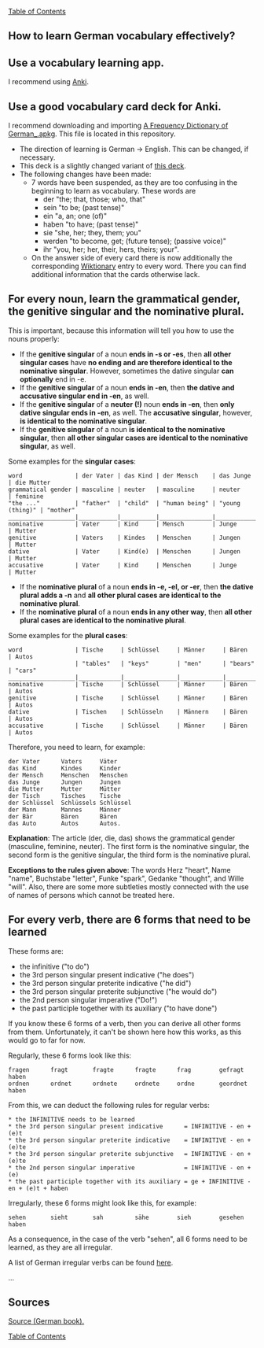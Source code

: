 [Table of Contents](Readme.md)

How to learn German vocabulary effectively?
-

Use a vocabulary learning app.
-

I recommend using [Anki](https://apps.ankiweb.net/).

Use a good vocabulary card deck for Anki.
-

I recommend downloading and importing [A Frequency Dictionary of German_.apkg](https://github.com/deduke-men-a-selanna/angel/raw/5629636d776de47d70176af865f462fc5a0685b1/A%20Frequency%20Dictionary%20of%20German_.apkg). This file is located in this repository.
* The direction of learning is German -> English. This can be changed, if necessary.
* This deck is a slightly changed variant of [this deck](https://ankiweb.net/shared/info/912352287).
* The following changes have been made:
    * 7 words have been suspended, as they are too confusing in the beginning to learn as vocabulary. These words are
        * der "the; that, those; who, that"
        * sein "to be; (past tense)"
        * ein "a, an; one (of)"
        * haben "to have; (past tense)"
        * sie "she, her; they, them; you"
        * werden "to become, get; (future tense); (passive voice)"
        * ihr "you, her; her, their, hers, theirs; your".
    * On the answer side of every card there is now additionally the corresponding [Wiktionary](https://en.wiktionary.org/wiki/Wiktionary:Main_Page) entry to every word. There you can find additional information that the cards otherwise lack.

For every noun, learn the grammatical gender, the genitive singular and the nominative plural.
-

This is important, because this information will tell you how to use the nouns properly:

* If the **genitive singular** of a noun **ends in -s or -es**, then **all other singular cases** have **no ending and are therefore identical to the nominative singular**. However, sometimes the dative singular **can optionally** end in -e.
* If the **genitive singular** of a noun **ends in -en**, then **the dative and accusative singular end in -en**, as well.
* If the **genitive singular** of a **neuter (!)** noun **ends in -en**, then **only dative singular ends in -en**, as well. The **accusative singular**, however, **is identical to the nominative singular**.
* If the **genitive singular** of a noun **is identical to the nominative singular**, then **all other singular cases are identical to the nominative singular**, as well.

Some examples for the **singular cases**:

    word               | der Vater | das Kind | der Mensch    | das Junge       | die Mutter
    grammatical gender | masculine | neuter   | masculine     | neuter          | feminine
    "the ..."          | "father"  | "child"  | "human being" | "young (thing)" | "mother"
    ___________________|___________|__________|_______________|_________________|_____________
    nominative         | Vater     | Kind     | Mensch        | Junge           | Mutter
    genitive           | Vaters    | Kindes   | Menschen      | Jungen          | Mutter
    dative             | Vater     | Kind(e)  | Menschen      | Jungen          | Mutter
    accusative         | Vater     | Kind     | Menschen      | Junge           | Mutter

* If the **nominative plural** of a noun **ends in -e, -el, or -er**, then **the dative plural adds a -n** and **all other plural cases are identical to the nominative plural**.
* If the **nominative plural** of a noun **ends in any other way**, then **all other plural cases are identical to the nominative plural**.

Some examples for the **plural cases**:

    word               | Tische     | Schlüssel     | Männer     | Bären     | Autos
                       | "tables"   | "keys"        | "men"      | "bears"   | "cars"
    ___________________|____________|_______________|____________|___________|____________
    nominative         | Tische     | Schlüssel     | Männer     | Bären     | Autos
    genitive           | Tische     | Schlüssel     | Männer     | Bären     | Autos
    dative             | Tischen    | Schlüsseln    | Männern    | Bären     | Autos
    accusative         | Tische     | Schlüssel     | Männer     | Bären     | Autos

Therefore, you need to learn, for example:

    der Vater      Vaters     Väter
    das Kind       Kindes     Kinder
    der Mensch     Menschen   Menschen
    das Junge      Jungen     Jungen
    die Mutter     Mutter     Mütter
    der Tisch      Tisches    Tische
    der Schlüssel  Schlüssels Schlüssel
    der Mann       Mannes     Männer
    der Bär        Bären      Bären
    das Auto       Autos      Autos.

**Explanation**: The article (der, die, das) shows the grammatical gender (masculine, feminine, neuter). The first form is the nominative singular, the second form is the genitive singular, the third form is the nominative plural.

**Exceptions to the rules given above**: The words Herz "heart", Name "name", Buchstabe "letter", Funke "spark", Gedanke "thought", and Wille "will". Also, there are some more subtleties mostly connected with the use of names of persons which cannot be treated here.

For every verb, there are 6 forms that need to be learned
-

These forms are:

* the infinitive ("to do")
* the 3rd person singular present indicative ("he does")
* the 3rd person singular preterite indicative ("he did")
* the 3rd person singular preterite subjunctive ("he would do")
* the 2nd person singular imperative ("Do!")
* the past participle together with its auxiliary ("to have done")

If you know these 6 forms of a verb, then you can derive all other forms from them.
Unfortunately, it can't be shown here how this works, as this would go to far for now.

Regularly, these 6 forms look like this:

    fragen      fragt       fragte      fragte      frag        gefragt haben
    ordnen      ordnet      ordnete     ordnete     ordne       geordnet haben

From this, we can deduct the following rules for regular verbs:

    * the INFINITIVE needs to be learned
    * the 3rd person singular present indicative      = INFINITIVE - en + (e)t
    * the 3rd person singular preterite indicative    = INFINITIVE - en + (e)te
    * the 3rd person singular preterite subjunctive   = INFINITIVE - en + (e)te
    * the 2nd person singular imperative              = INFINITIVE - en + (e)
    * the past participle together with its auxiliary = ge + INFINITIVE - en + (e)t + haben

Irregularly, these 6 forms might look like this, for example:

    sehen       sieht       sah         sähe        sieh        gesehen haben

As a consequence, in the case of the verb "sehen", all 6 forms need to be learned, as they are all irregular.

A list of German irregular verbs can be found [here](https://jakubmarian.com/list-of-irregular-strong-german-verbs/).



...

Sources
-

[Source (German book).](https://portal.dnb.de/opac/showFullRecord?currentResultId=kurze+and+deutsche+and+grammatik%26any&currentPosition=34)

[Table of Contents](Readme.md)